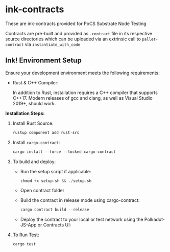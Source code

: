 # ink-contracts

These are ink-contracts provided for PoCS Substrate Node Testing 

Contracts are pre-built and provided as `.contract` file in its respective source directories which can be uploaded via an extrinsic call to `pallet-contract` via `instantiate_with_code`

## Ink! Environment Setup

Ensure your development environment meets the following requirements:

- Rust & C++ Compiler:

    In addition to Rust, installation requires a C++ compiler that supports C++17. Modern releases of gcc and clang, as well as Visual Studio 2019+, should work.

**Installation Steps:**

1. Install Rust Source:

    ``` rust
    rustup component add rust-src
    ```

2. Install `cargo-contract`:

    ``` rust
    cargo install --force --locked cargo-contract
    ```

3. To build and deploy:

    - Run the setup script if applicable:

        ``` rust
        chmod +x setup.sh && ./setup.sh
        ```

    - Open contract folder

    - Build the contract in release mode using cargo-contract:

        ``` rust
        cargo contract build --release
        ```

    - Deploy the contract to your local or test network using the Polkadot-JS-App or Contracts UI:

4. To Run Test:

    ```rust
    cargo test
    ```

